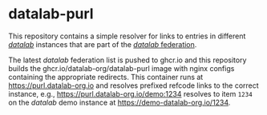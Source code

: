 # datalab-purl

This repository contains a simple resolver for links to entries in different
[*datalab*](https://github.com/datalab-org/datalab) instances that are part of the 
[*datalab* federation](https://github.com/datalab-org/datalab-federation).

The latest *datalab* federation list is pushed to ghcr.io and this repository
builds the ghcr.io/datalab-org/datalab-purl image with nginx configs containing
the appropriate redirects.
This container runs at https://purl.datalab-org.io and resolves prefixed refcode links to the
correct instance, e.g., https://purl.datalab-org.io/demo:1234 resolves to item
`1234` on the *datalab* demo instance at https://demo-datalab-org.io/1234.
